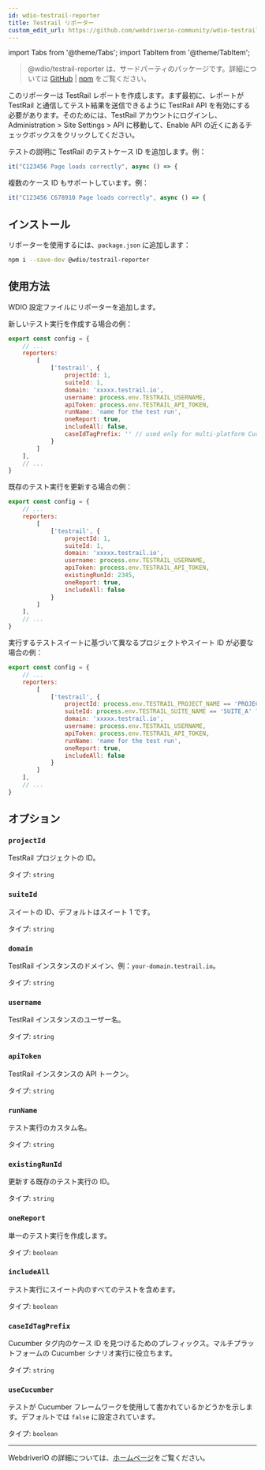 ```yaml
---
id: wdio-testrail-reporter
title: Testrail リポーター
custom_edit_url: https://github.com/webdriverio-community/wdio-testrail-reporter/edit/main/README.md
---
```


import Tabs from '@theme/Tabs';
import TabItem from '@theme/TabItem';

> @wdio/testrail-reporter は、サードパーティのパッケージです。詳細については [GitHub](https://github.com/webdriverio-community/wdio-testrail-reporter) | [npm](https://www.npmjs.com/package/@wdio/testrail-reporter) をご覧ください。

このリポーターは TestRail レポートを作成します。まず最初に、レポートが TestRail と通信してテスト結果を送信できるように TestRail API を有効にする必要があります。そのためには、TestRail アカウントにログインし、Administration > Site Settings > API に移動して、Enable API の近くにあるチェックボックスをクリックしてください。

テストの説明に TestRail のテストケース ID を追加します。例：
```javascript
it("C123456 Page loads correctly", async () => {
```
複数のケース ID もサポートしています。例：
```javascript
it("C123456 C678910 Page loads correctly", async () => {
```

## インストール

リポーターを使用するには、`package.json` に追加します：

```sh
npm i --save-dev @wdio/testrail-reporter
```

## 使用方法

WDIO 設定ファイルにリポーターを追加します。

新しいテスト実行を作成する場合の例：

```javascript
export const config = {
    // ...
    reporters:
        [
            ['testrail', {
                projectId: 1,
                suiteId: 1,
                domain: 'xxxxx.testrail.io',
                username: process.env.TESTRAIL_USERNAME,
                apiToken: process.env.TESTRAIL_API_TOKEN,
                runName: 'name for the test run',
                oneReport: true,
                includeAll: false,
                caseIdTagPrefix: '' // used only for multi-platform Cucumber Scenarios
            }
        ]
    ],
    // ...
}
```

既存のテスト実行を更新する場合の例：

```javascript
export const config = {
    // ...
    reporters:
        [
            ['testrail', {
                projectId: 1,
                suiteId: 1,
                domain: 'xxxxx.testrail.io',
                username: process.env.TESTRAIL_USERNAME,
                apiToken: process.env.TESTRAIL_API_TOKEN,
                existingRunId: 2345,
                oneReport: true,
                includeAll: false
            }
        ]
    ],
    // ...
}
```

実行するテストスイートに基づいて異なるプロジェクトやスイート ID が必要な場合の例：

```javascript
export const config = {
    // ...
    reporters:
        [
            ['testrail', {
                projectId: process.env.TESTRAIL_PROJECT_NAME == 'PROJECT_A' ? 1 : 2,
                suiteId: process.env.TESTRAIL_SUITE_NAME == 'SUITE_A' ? 10 : 20,
                domain: 'xxxxx.testrail.io',
                username: process.env.TESTRAIL_USERNAME,
                apiToken: process.env.TESTRAIL_API_TOKEN,
                runName: 'name for the test run',
                oneReport: true,
                includeAll: false
            }
        ]
    ],
    // ...
}
```


## オプション

### `projectId`

TestRail プロジェクトの ID。

タイプ: `string`

### `suiteId`

スイートの ID、デフォルトはスイート 1 です。

タイプ: `string`

### `domain`

TestRail インスタンスのドメイン、例：`your-domain.testrail.io`。

タイプ: `string`

### `username`

TestRail インスタンスのユーザー名。

タイプ: `string`

### `apiToken`

TestRail インスタンスの API トークン。

タイプ: `string`

### `runName`

テスト実行のカスタム名。

タイプ: `string`

### `existingRunId`

更新する既存のテスト実行の ID。

タイプ: `string`

### `oneReport`

単一のテスト実行を作成します。

タイプ: `boolean`

### `includeAll`

テスト実行にスイート内のすべてのテストを含めます。

タイプ: `boolean`

### `caseIdTagPrefix`

Cucumber タグ内のケース ID を見つけるためのプレフィックス。マルチプラットフォームの Cucumber シナリオ実行に役立ちます。

タイプ: `string`

### `useCucumber`

テストが Cucumber フレームワークを使用して書かれているかどうかを示します。デフォルトでは `false` に設定されています。

タイプ: `boolean`

---

WebdriverIO の詳細については、[ホームページ](https://webdriver.io)をご覧ください。